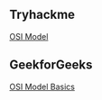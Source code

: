 ## Tryhackme 

[OSI Model](https://tryhackme.com/r/room/osimodelzi)

## GeekforGeeks

[OSI Model Basics](https://www.geeksforgeeks.org/open-systems-interconnection-model-osi/)
